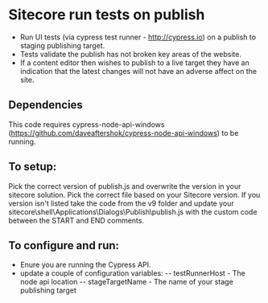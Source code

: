 # Sitecore run tests on publish

- Run UI tests (via cypress test runner - http://cypress.io) on a publish to staging publishing target.
- Tests validate the publish has not broken key areas of the website.
- If a content editor then wishes to publish to a live target they have an indication that the latest changes will not have an adverse affect on the site.



## Dependencies

This code requires cypress-node-api-windows (https://github.com/daveaftershok/cypress-node-api-windows) to be running.

## To setup:

Pick the correct version of publish.js and overwrite the version in your sitecore solution. Pick the correct file based on your Sitecore version. If you version isn't listed take the code from the v9 folder and update your sitecore\shell\Applications\Dialogs\Publish\publish.js with the custom code between the START and END comments.

## To configure and run:

- Enure you are running the Cypress API.
- update a couple of configuration variables:
-- testRunnerHost - The node api location
-- stageTargetName - The name of your stage publishing target

